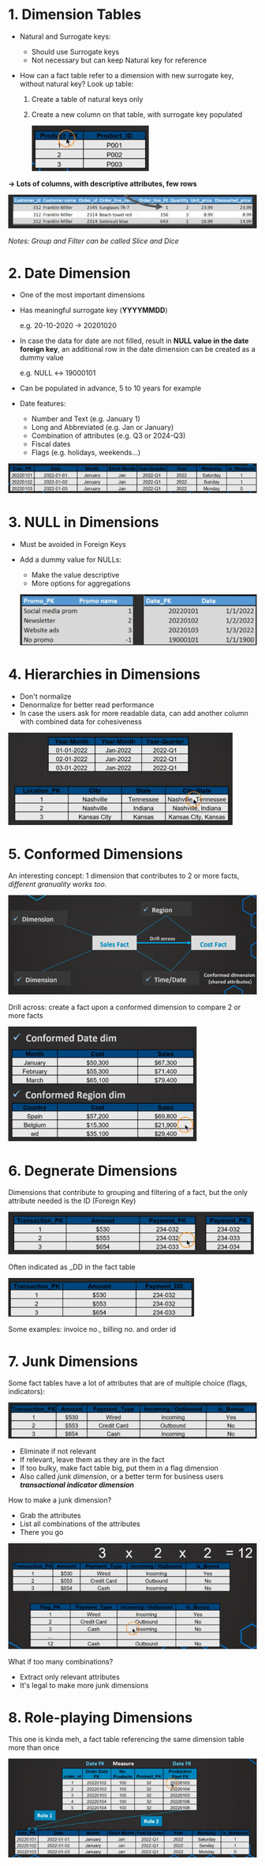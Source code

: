 # 1. Dimension Tables

- Natural and Surrogate keys:

    - Should use Surrogate keys
    - Not necessary but can keep Natural key for reference
    
- How can a fact table refer to a dimension with new surrogate key, without natural key? Look up table:

    1. Create a table of natural keys only
    2. Create a new column on that table, with surrogate key populated

        ![Look_Up_Table](../images/Look_Up_Table.png)

**&rarr; Lots of columns, with descriptive attributes, few rows**

![Many_Cols_Few_Rows](../images/Many_Cols_Few_Rows.png)

*Notes: Group and Filter can be called Slice and Dice*


# 2. Date Dimension

- One of the most important dimensions
- Has meaningful surrogate key (**YYYYMMDD**)

    e.g. 20-10-2020 &rarr; 20201020

- In case the data for date are not filled, result in **NULL value in the date foreign key**, an additional row in the date dimension can be created as a dummy value

    e.g. NULL &harr; 19000101

- Can be populated in advance, 5 to 10 years for example

- Date features:
    
    - Number and Text (e.g. January 1)
    - Long and Abbreviated (e.g. Jan or January)
    - Combination of attributes (e.g. Q3 or 2024-Q3)
    - Fiscal dates
    - Flags (e.g. holidays, weekends...)

![Date_Dimension](../images/Date_Dimension.png)


# 3. NULL in Dimensions

- Must be avoided in Foreign Keys
- Add a dummy value for NULLs:
    
    - Make the value descriptive
    - More options for aggregations

    ![NULL_Dummies](../images/NULL_Dummies.png)


# 4. Hierarchies in Dimensions

- Don't normalize
- Denormalize for better read performance
- In case the users ask for more readable data, can add another column with combined data for cohesiveness

![Combined_Attributes](../images/Combined_Attributes.png)


# 5. Conformed Dimensions

An interesting concept: 1 dimension that contributes to 2 or more facts, *different granuality works too*.

![Conformed_Dimensions](../images/Conformed_Dimensions.png)

Drill across: create a fact upon a conformed dimension to compare 2 or more facts

![Drill_Across](../images/Drill_Across.png)


# 6. Degnerate Dimensions

Dimensions that contribute to grouping and filtering of a fact, but the only attribute needed is the ID (Foreign Key)

![Degnerate_Dimension](../images/Degnerate_Dimension.png)

Often indicated as _DD in the fact table

![Degnerate_Dimension_2](../images/Degnerate_Dimension_2.png)

Some examples: invoice no., billing no. and order id


# 7. Junk Dimensions

Some fact tables have a lot of attributes that are of multiple choice (flags, indicators):

![Flags_Attributes](../images/Flags_Attributes.png)

- Eliminate if not relevant 
- If relevant, leave them as they are in the fact
- If too bulky, make fact table big, put them in a flag dimension
- Also called *junk dimension*, or a better term for business users ***transactional indicator dimension***

How to make a junk dimension?

- Grab the attributes
- List all combinations of the attributes
- There you go

![Junk_Dimension](../images/Junk_Dimension.png)

What if too many combinations?

- Extract only relevant attributes
- It's legal to make more junk dimensions


# 8. Role-playing Dimensions

This one is kinda meh, a fact table referencing the same dimension table more than once

![Role_Playing_Dimension](../images/Role_Playing_Dimension.png)